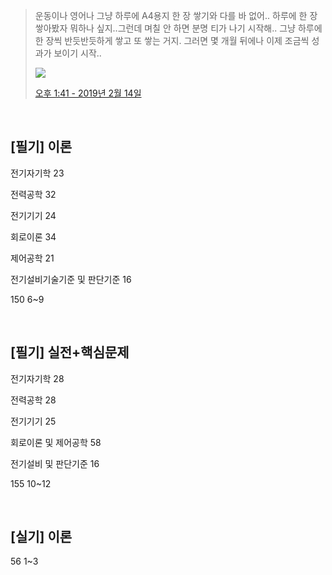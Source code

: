 > 운동이나 영어나 그냥 하루에 A4용지 한 장 쌓기와 다를 바 없어.. 하루에 한 장 쌓아봤자 뭐하나 싶지..그런데 며칠 안 하면 분명 티가 나기 시작해..
> 그냥 하루에 한 장씩 반듯반듯하게 쌓고 또 쌓는 거지. 그러면 몇 개월 뒤에나 이제 조금씩 성과가 보이기 시작..
>
> <img src="https://pbs.twimg.com/media/DzZaGXtV4AASexd.jpg:large">
>
> [오후 1:41 - 2019년 2월 14일](https://twitter.com/GomTaengEe/status/1096162629133856768)

<br>

## [필기] 이론

전기자기학 23 <br>

전력공학 32 <br>

전기기기 24 <br>

회로이론 34 <br>

제어공학 21 <br>

전기설비기술기준 및 판단기준 16 <br>

150  6~9<br>

 <br>

## [필기] 실전+핵심문제

전기자기학 28 <br>

전력공학 28 <br>

전기기기 25 <br>

회로이론 및 제어공학  58 <br>

전기설비 및 판단기준 16 <br>

155  10~12<br>

 <br>

## [실기] 이론

56  1~3<br>

 <br>

